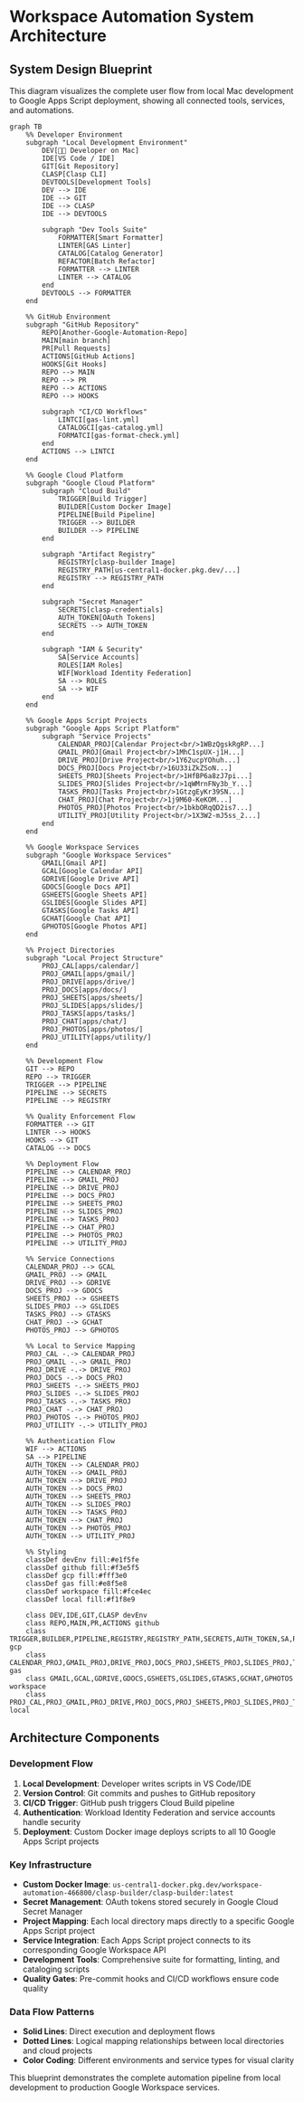 # Workspace Automation System Architecture

## System Design Blueprint

This diagram visualizes the complete user flow from local Mac development to Google Apps Script deployment, showing all connected tools, services, and automations.

```mermaid
graph TB
    %% Developer Environment
    subgraph "Local Development Environment"
        DEV[👨‍💻 Developer on Mac]
        IDE[VS Code / IDE]
        GIT[Git Repository]
        CLASP[Clasp CLI]
        DEVTOOLS[Development Tools]
        DEV --> IDE
        IDE --> GIT
        IDE --> CLASP
        IDE --> DEVTOOLS
        
        subgraph "Dev Tools Suite"
            FORMATTER[Smart Formatter]
            LINTER[GAS Linter]
            CATALOG[Catalog Generator]
            REFACTOR[Batch Refactor]
            FORMATTER --> LINTER
            LINTER --> CATALOG
        end
        DEVTOOLS --> FORMATTER
    end

    %% GitHub Environment
    subgraph "GitHub Repository"
        REPO[Another-Google-Automation-Repo]
        MAIN[main branch]
        PR[Pull Requests]
        ACTIONS[GitHub Actions]
        HOOKS[Git Hooks]
        REPO --> MAIN
        REPO --> PR
        REPO --> ACTIONS
        REPO --> HOOKS
        
        subgraph "CI/CD Workflows"
            LINTCI[gas-lint.yml]
            CATALOGCI[gas-catalog.yml]
            FORMATCI[gas-format-check.yml]
        end
        ACTIONS --> LINTCI
    end

    %% Google Cloud Platform
    subgraph "Google Cloud Platform"
        subgraph "Cloud Build"
            TRIGGER[Build Trigger]
            BUILDER[Custom Docker Image]
            PIPELINE[Build Pipeline]
            TRIGGER --> BUILDER
            BUILDER --> PIPELINE
        end
        
        subgraph "Artifact Registry"
            REGISTRY[clasp-builder Image]
            REGISTRY_PATH[us-central1-docker.pkg.dev/...]
            REGISTRY --> REGISTRY_PATH
        end
        
        subgraph "Secret Manager"
            SECRETS[clasp-credentials]
            AUTH_TOKEN[OAuth Tokens]
            SECRETS --> AUTH_TOKEN
        end
        
        subgraph "IAM & Security"
            SA[Service Accounts]
            ROLES[IAM Roles]
            WIF[Workload Identity Federation]
            SA --> ROLES
            SA --> WIF
        end
    end

    %% Google Apps Script Projects
    subgraph "Google Apps Script Platform"
        subgraph "Service Projects"
            CALENDAR_PROJ[Calendar Project<br/>1WBzQgskRgRP...]
            GMAIL_PROJ[Gmail Project<br/>1MhC1spUX-j1H...]
            DRIVE_PROJ[Drive Project<br/>1Y62ucpYOhuh...]
            DOCS_PROJ[Docs Project<br/>16U33iZkZSoN...]
            SHEETS_PROJ[Sheets Project<br/>1HfBP6a8zJ7pi...]
            SLIDES_PROJ[Slides Project<br/>1qWMrnFNy3b_Y...]
            TASKS_PROJ[Tasks Project<br/>1GtzgEyKr39SN...]
            CHAT_PROJ[Chat Project<br/>1j9M60-KeKOM...]
            PHOTOS_PROJ[Photos Project<br/>1bkbORqQD2is7...]
            UTILITY_PROJ[Utility Project<br/>1X3W2-mJ5ss_2...]
        end
    end

    %% Google Workspace Services
    subgraph "Google Workspace Services"
        GMAIL[Gmail API]
        GCAL[Google Calendar API]
        GDRIVE[Google Drive API]
        GDOCS[Google Docs API]
        GSHEETS[Google Sheets API]
        GSLIDES[Google Slides API]
        GTASKS[Google Tasks API]
        GCHAT[Google Chat API]
        GPHOTOS[Google Photos API]
    end

    %% Project Directories
    subgraph "Local Project Structure"
        PROJ_CAL[apps/calendar/]
        PROJ_GMAIL[apps/gmail/]
        PROJ_DRIVE[apps/drive/]
        PROJ_DOCS[apps/docs/]
        PROJ_SHEETS[apps/sheets/]
        PROJ_SLIDES[apps/slides/]
        PROJ_TASKS[apps/tasks/]
        PROJ_CHAT[apps/chat/]
        PROJ_PHOTOS[apps/photos/]
        PROJ_UTILITY[apps/utility/]
    end

    %% Development Flow
    GIT --> REPO
    REPO --> TRIGGER
    TRIGGER --> PIPELINE
    PIPELINE --> SECRETS
    PIPELINE --> REGISTRY
    
    %% Quality Enforcement Flow
    FORMATTER --> GIT
    LINTER --> HOOKS
    HOOKS --> GIT
    CATALOG --> DOCS

    %% Deployment Flow
    PIPELINE --> CALENDAR_PROJ
    PIPELINE --> GMAIL_PROJ
    PIPELINE --> DRIVE_PROJ
    PIPELINE --> DOCS_PROJ
    PIPELINE --> SHEETS_PROJ
    PIPELINE --> SLIDES_PROJ
    PIPELINE --> TASKS_PROJ
    PIPELINE --> CHAT_PROJ
    PIPELINE --> PHOTOS_PROJ
    PIPELINE --> UTILITY_PROJ

    %% Service Connections
    CALENDAR_PROJ --> GCAL
    GMAIL_PROJ --> GMAIL
    DRIVE_PROJ --> GDRIVE
    DOCS_PROJ --> GDOCS
    SHEETS_PROJ --> GSHEETS
    SLIDES_PROJ --> GSLIDES
    TASKS_PROJ --> GTASKS
    CHAT_PROJ --> GCHAT
    PHOTOS_PROJ --> GPHOTOS

    %% Local to Service Mapping
    PROJ_CAL -.-> CALENDAR_PROJ
    PROJ_GMAIL -.-> GMAIL_PROJ
    PROJ_DRIVE -.-> DRIVE_PROJ
    PROJ_DOCS -.-> DOCS_PROJ
    PROJ_SHEETS -.-> SHEETS_PROJ
    PROJ_SLIDES -.-> SLIDES_PROJ
    PROJ_TASKS -.-> TASKS_PROJ
    PROJ_CHAT -.-> CHAT_PROJ
    PROJ_PHOTOS -.-> PHOTOS_PROJ
    PROJ_UTILITY -.-> UTILITY_PROJ

    %% Authentication Flow
    WIF --> ACTIONS
    SA --> PIPELINE
    AUTH_TOKEN --> CALENDAR_PROJ
    AUTH_TOKEN --> GMAIL_PROJ
    AUTH_TOKEN --> DRIVE_PROJ
    AUTH_TOKEN --> DOCS_PROJ
    AUTH_TOKEN --> SHEETS_PROJ
    AUTH_TOKEN --> SLIDES_PROJ
    AUTH_TOKEN --> TASKS_PROJ
    AUTH_TOKEN --> CHAT_PROJ
    AUTH_TOKEN --> PHOTOS_PROJ
    AUTH_TOKEN --> UTILITY_PROJ

    %% Styling
    classDef devEnv fill:#e1f5fe
    classDef github fill:#f3e5f5
    classDef gcp fill:#fff3e0
    classDef gas fill:#e8f5e8
    classDef workspace fill:#fce4ec
    classDef local fill:#f1f8e9

    class DEV,IDE,GIT,CLASP devEnv
    class REPO,MAIN,PR,ACTIONS github
    class TRIGGER,BUILDER,PIPELINE,REGISTRY,REGISTRY_PATH,SECRETS,AUTH_TOKEN,SA,ROLES,WIF gcp
    class CALENDAR_PROJ,GMAIL_PROJ,DRIVE_PROJ,DOCS_PROJ,SHEETS_PROJ,SLIDES_PROJ,TASKS_PROJ,CHAT_PROJ,PHOTOS_PROJ,UTILITY_PROJ gas
    class GMAIL,GCAL,GDRIVE,GDOCS,GSHEETS,GSLIDES,GTASKS,GCHAT,GPHOTOS workspace
    class PROJ_CAL,PROJ_GMAIL,PROJ_DRIVE,PROJ_DOCS,PROJ_SHEETS,PROJ_SLIDES,PROJ_TASKS,PROJ_CHAT,PROJ_PHOTOS,PROJ_UTILITY local
```

## Architecture Components

### Development Flow
1. **Local Development**: Developer writes scripts in VS Code/IDE
2. **Version Control**: Git commits and pushes to GitHub repository
3. **CI/CD Trigger**: GitHub push triggers Cloud Build pipeline
4. **Authentication**: Workload Identity Federation and service accounts handle security
5. **Deployment**: Custom Docker image deploys scripts to all 10 Google Apps Script projects

### Key Infrastructure
- **Custom Docker Image**: `us-central1-docker.pkg.dev/workspace-automation-466800/clasp-builder/clasp-builder:latest`
- **Secret Management**: OAuth tokens stored securely in Google Cloud Secret Manager
- **Project Mapping**: Each local directory maps directly to a specific Google Apps Script project
- **Service Integration**: Each Apps Script project connects to its corresponding Google Workspace API
- **Development Tools**: Comprehensive suite for formatting, linting, and cataloging scripts
- **Quality Gates**: Pre-commit hooks and CI/CD workflows ensure code quality

### Data Flow Patterns
- **Solid Lines**: Direct execution and deployment flows
- **Dotted Lines**: Logical mapping relationships between local directories and cloud projects
- **Color Coding**: Different environments and service types for visual clarity

This blueprint demonstrates the complete automation pipeline from local development to production Google Workspace services.
